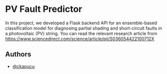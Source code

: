 
# PV Fault Predictor


In this project, we developed a Flask backend API for an ensemble-based classification model for diagnosing partial shading and short-circuit faults in a photovoltaic (PV) string. You can read the relevant research article from https://www.sciencedirect.com/science/article/pii/S036054422100712X

## Authors

- [@ckapucu](https://www.github.com/ckapucu)

